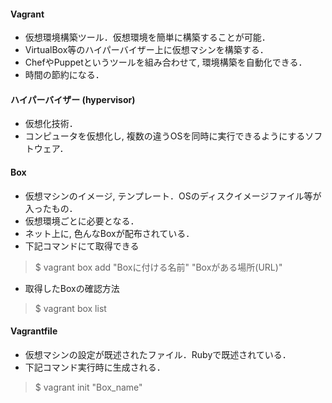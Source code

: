 #### Vagrant
* 仮想環境構築ツール．仮想環境を簡単に構築することが可能．  
* VirtualBox等のハイパーバイザー上に仮想マシンを構築する．
* ChefやPuppetというツールを組み合わせて, 環境構築を自動化できる．
* 時間の節約になる．

#### ハイパーバイザー (hypervisor)
* 仮想化技術．
* コンピュータを仮想化し, 複数の違うOSを同時に実行できるようにするソフトウェア．

#### Box
* 仮想マシンのイメージ, テンプレート．OSのディスクイメージファイル等が入ったもの．
* 仮想環境ごとに必要となる．
* ネット上に, 色んなBoxが配布されている．
* 下記コマンドにて取得できる
> $ vagrant box add "Boxに付ける名前" "Boxがある場所(URL)"

* 取得したBoxの確認方法
> $ vagrant box list

#### Vagrantfile
* 仮想マシンの設定が既述されたファイル．Rubyで既述されている．
* 下記コマンド実行時に生成される．
> $ vagrant init "Box_name"

